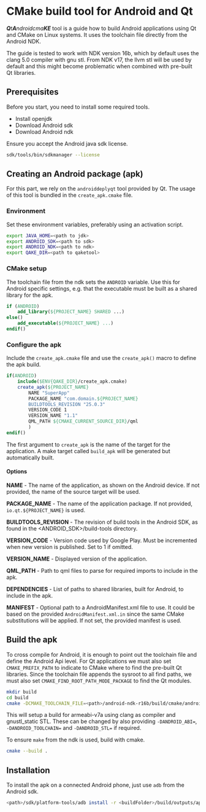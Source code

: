 # CMake build tool for Android and Qt

_**Q**t**A**ndroidcma**KE**_ tool is a guide how to build Android applications
using Qt and CMake on Linux systems. It uses the toolchain file directly from
the Android NDK.

The guide is tested to work with NDK version 16b, which by default uses the
clang 5.0 compiler with gnu stl. From NDK v17, the llvm stl will be used
by default and this might become problematic when combined with pre-built
Qt libraries.

## Prerequisites

Before you start, you need to install some required tools.

* Install openjdk
* Download Android sdk
* Download Android ndk

Ensure you accept the Android java sdk license.

```sh
sdk/tools/bin/sdkmanager --license
```

## Creating an Android package (apk)

For this part, we rely on the `androiddeplyqt` tool provided by Qt.
The usage of this tool is bundled in the `create_apk.cmake` file.

### Environment

Set these environment variables, preferably using an activation script.

```sh
export JAVA_HOME=<path to jdk>
export ANDROID_SDK=<path to sdk>
export ANDROID_NDK=<path to ndk>
export QAKE_DIR=<path to qaketool>
```

### CMake setup

The toolchain file from the ndk sets the `ANDROID` variable. Use this for Android specific
settings, e.g. that the executable must be built as a shared library for the apk.

```cmake
if (ANDROID)
    add_library(${PROJECT_NAME} SHARED ...)
else()
    add_executable(${PROJECT_NAME} ...)
endif()
```

### Configure the apk

Include the `create_apk.cmake` file and use the `create_apk()` macro to define the apk build.

```cmake
if(ANDROID)
    include($ENV{QAKE_DIR}/create_apk.cmake)
    create_apk(${PROJECT_NAME}
        NAME "SuperApp"
        PACKAGE_NAME "com.domain.${PROJECT_NAME}
        BUILDTOOLS_REVISION "25.0.3"
        VERSION_CODE 1
        VERSION_NAME "1.1"
        QML_PATH ${CMAKE_CURRENT_SOURCE_DIR}/qml
        )
endif()
```

The first argument to `create_apk` is the name of the target for the application.
A make target called `build_apk` will be generated but automatically built.

#### Options

__NAME__ - The name of the application, as shown on the Android device. If not provided,
the name of the source target will be used.

__PACKAGE_NAME__ - The name of the application package. If not provided, `io.qt.${PROJECT_NAME}` is used.

__BUILDTOOLS_REVISION__ - The revision of build tools in the Android SDK, as found
in the <ANDROID_SDK>/build-tools directory.

__VERSION_CODE__ - Version code used by Google Play. Must be incremented when new
version is published. Set to 1 if omitted.

__VERSION_NAME__ - Displayed version of the application.

__QML_PATH__ - Path to qml files to parse for required imports to include in the apk.

__DEPENDENCIES__ - List of paths to shared libraries, built for Android, to include in the apk.

__MANIFEST__ - Optional path to a AndroidManifest.xml file to use. It could be
based on the provided `AndroidManifest.xml.in` since the same CMake substitutions
will be applied. If not set, the provided manifest is used.

## Build the apk

To cross compile for Android, it is enough to point out the toolchain
file and define the Android Api level. For Qt applications we must also
set `CMAKE_PREFIX_PATH` to indicate to CMake where to find the pre-built
Qt libraries. Since the toolchain file appends the sysroot to all find paths,
we must also set `CMAKE_FIND_ROOT_PATH_MODE_PACKAGE` to find the Qt modules.

```sh
mkdir build
cd build
cmake -DCMAKE_TOOLCHAIN_FILE=<path>/android-ndk-r16b/build/cmake/android.toolchain.cmake -DCMAKE_PREFIX_PATH=<path>/qt/5.9/android_armv7/lib/cmake -DCMAKE_FIND_ROOT_PATH_MODE_PACKAGE=ON -DANDROID_NATIVE_API_LEVEL=android-19 ..
```

This will setup a build for armeabi-v7a using clang as compiler and gnustl_static STL. These
can be changed by also providing `-DANDROID_ABI=`, `-DANDROID_TOOLCHAIN=` and
`-DANDROID_STL=` if required.

To ensure `make` from the ndk is used, build with cmake.

```sh
cmake --build .
```

## Installation

To install the apk on a connected Android phone, just use `adb` from the Android sdk.

```sh
<path>/sdk/platform-tools/adb install -r <buildFolder>/build/outputs/apk/<name>.apk
```
